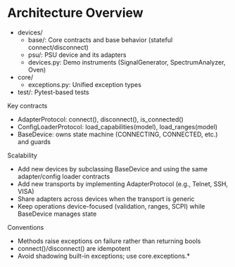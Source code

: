 # Architecture Overview

- devices/
  - base/: Core contracts and base behavior (stateful connect/disconnect)
  - psu/: PSU device and its adapters
  - devices.py: Demo instruments (SignalGenerator, SpectrumAnalyzer, Oven)
- core/
  - exceptions.py: Unified exception types
- test/: Pytest-based tests

Key contracts
- AdapterProtocol: connect(), disconnect(), is_connected()
- ConfigLoaderProtocol: load_capabilities(model), load_ranges(model)
- BaseDevice: owns state machine (CONNECTING, CONNECTED, etc.) and guards

Scalability
- Add new devices by subclassing BaseDevice and using the same adapter/config loader contracts
- Add new transports by implementing AdapterProtocol (e.g., Telnet, SSH, VISA)
- Share adapters across devices when the transport is generic
- Keep operations device-focused (validation, ranges, SCPI) while BaseDevice manages state

Conventions
- Methods raise exceptions on failure rather than returning bools
- connect()/disconnect() are idempotent
- Avoid shadowing built-in exceptions; use core.exceptions.*